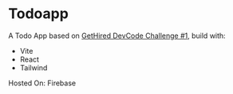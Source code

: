 # Todoapp
A Todo App based on [GetHired DevCode Challenge #1](https://blog.gethired.id/devcode-challenge-1st/), build with:
- Vite
- React
- Tailwind

Hosted On: Firebase
